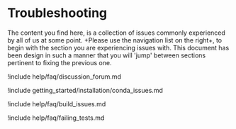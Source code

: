 # Troubleshooting

The content you find here, is a collection of issues commonly experienced by all of us at some point. +Please use the navigation list on the right+, to begin with the section you are experiencing issues with. This document has been design in such a manner that you will 'jump' between sections pertinent to fixing the previous one.

!include help/faq/discussion_forum.md

!include getting_started/installation/conda_issues.md

!include help/faq/build_issues.md

!include help/faq/failing_tests.md
